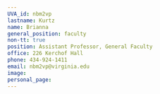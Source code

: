 ```yaml
---
UVA_id: nbm2vp
lastname: Kurtz
name: Brianna
general_position: faculty
non-tt: true
position: Assistant Professor, General Faculty
office: 226 Kerchof Hall
phone: 434-924-1411
email: nbm2vp@virginia.edu
image: 
personal_page:
---
```


